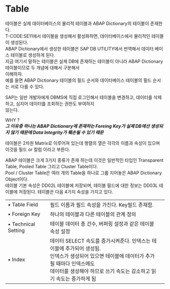 # Table
테이블은 실제 데이터베이스의 물리적 테이블과 ABAP Dictionary의 테이블이 존재한다. <br>
T-CODE:SE11에서 테이블을 생성해서 활성화하면, 데이터베이스에서 물리적인 테이블이 생성된다. <br>
ABAP Dictionary에서 생성한 테이블은 SAP DB UTILITY에서 번역해서 데이터 베이스 테이블로 생성하게 된다. <br>
지금 여기서 말하는 테이블은 실제 DB에 존재하는 테이블이 아니라 ABAP Dictionary 테이블이므로 두 개념에 대해서 구분해서 <br>
이해하자. <br>
예를 들면 ABAP Dictionary 테이블의 필드 순서와 데이터베이스 테이블의 필드 순서는 서로 다를 수 있다. <br>

SAP는 일반 개발자에게 DBMS에 직접 로그인해서 테이블을 변경하고, 데이터를 삭제하고, 심지어 데이터를 조회하는 권한도 부여하지 <br>않는다. <br>

WHY ? <br>
***그 이유중 하나는 ABAP Dictionary에 존재하는 Foreing Key가 실제 DB에선 생성되지 않기 때문에 Data Integrity가 훼손될 수 있기 때문***<br>

테이블은 2차원 Matrix로 이루어져 있는데 행렬의 열은 각각의 이름과 속성이 있으며 이것을 필드 or 칼럼 이라고 부른다. <br>

ABAP 테이블은 크게 3가지 종류가 존재 하는데 이것은 일반적인 타입인 Transparent Table, Pooled Table 그리고 Cluster Table이다. <br>
Pool / Cluster Table은 여러 개의 Table을 하나로 그룹 지어놓은 ABAP Dictionary Object이다. <br>
테이블 기본 속성은 DD02L 테이블에 저장되며, 테이블 필드에 대한 정보는 DD03L 테이블에 저장된다. 테이블은 다음 4가지 속성을 가지고 있다.

||||
|------|---|---|
|• Table Field|필드 이름과 필드 속성을 가진다. Key필드 존재함.|
|• Foreign Key|하나의 테이블과 다른 테이블의 관계 정의|
|• Technical Setting|테이블 데이터 총 건수, 버퍼링 설정과 같은 테이블 속성 설정|
|• Index|데이터 SELECT 속도를 증가시켜준다. 인덱스는 테이블에 추가되어 생성됨. <br> 인덱스가 생성되어 있으면 테이블에 데이터가 추가 될 때마다 인덱스에도 <br> 데이터를 생성해야 하므로 쓰기 속도는 감소하고 읽기 속도는 증가하게 됨|